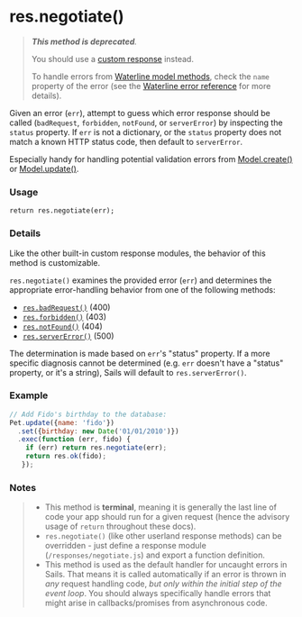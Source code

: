 # res.negotiate()

> _**This method is deprecated**._
>
> You should use a [custom response](https://sailsjs.com/documentation/concepts/extending-sails/custom-responses) instead.
>
> To handle errors from [Waterline model methods](https://sailsjs.com/documentation/reference/waterline-orm/models), check the `name` property of the error (see the [Waterline error reference](#) for more details).

Given an error (`err`), attempt to guess which error response should be called (`badRequest`, `forbidden`, `notFound`, or `serverError`) by inspecting the `status` property.  If `err` is not a dictionary, or the `status` property does not match a known HTTP status code, then default to `serverError`.

Especially handy for handling potential validation errors from [Model.create()](https://sailsjs.com/documentation/reference/waterline/models/create.html) or [Model.update()](https://sailsjs.com/documentation/reference/waterline/models/update.html).

### Usage

```usage
return res.negotiate(err);
```

### Details

Like the other built-in custom response modules, the behavior of this method is customizable.

`res.negotiate()` examines the provided error (`err`) and determines the appropriate error-handling behavior from one of the following methods:

+ [`res.badRequest()`](https://sailsjs.com/documentation/anatomy/myApp/api/responses/badRequest.js.html)   (400)
+ [`res.forbidden()`](https://sailsjs.com/documentation/anatomy/myApp/api/responses/forbidden.js.html)    (403)
+ [`res.notFound()`](https://sailsjs.com/documentation/anatomy/myApp/api/responses/notFound.js.html)     (404)
+ [`res.serverError()`](https://sailsjs.com/documentation/anatomy/myApp/api/responses/serverError.js.html)  (500)

The determination is made based on `err`'s "status" property.  If a more specific diagnosis cannot be determined (e.g. `err` doesn't have a "status" property, or it's a string), Sails will default to `res.serverError()`.



### Example


```javascript
// Add Fido's birthday to the database:
Pet.update({name: 'fido'})
  .set({birthday: new Date('01/01/2010')})
  .exec(function (err, fido) {
    if (err) return res.negotiate(err);
    return res.ok(fido);
   });
```


### Notes
> + This method is **terminal**, meaning it is generally the last line of code your app should run for a given request (hence the advisory usage of `return` throughout these docs).
>+ `res.negotiate()` (like other userland response methods) can be overridden - just define a response module (`/responses/negotiate.js`) and export a function definition.
>+ This method is used as the default handler for uncaught errors in Sails.  That means it is called automatically if an error is thrown in _any_ request handling code, _but only within the initial step of the event loop_.  You should always specifically handle errors that might arise in callbacks/promises from asynchronous code.

<docmeta name="isDeprecated" value="true">





<docmeta name="displayName" value="res.negotiate()">
<docmeta name="pageType" value="method">

